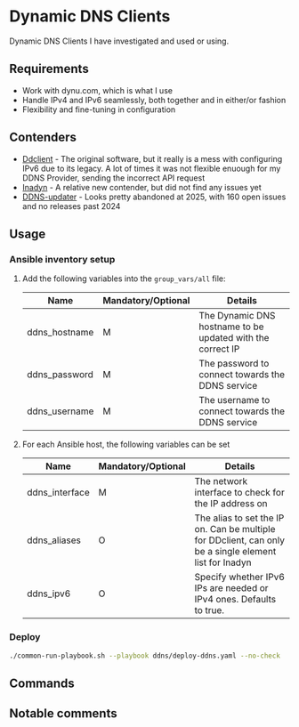 # Dynamic DNS Clients

Dynamic DNS Clients I have investigated and used or using.

## Requirements

- Work with dynu.com, which is what I use
- Handle IPv4 and IPv6 seamlessly, both together and in either/or fashion
- Flexibility and fine-tuning in configuration

## Contenders

- [Ddclient](https://ddclient.net/) - The original software, but it really is a mess with configuring IPv6 due to its legacy. A lot of times it was not flexible enuough for my DDNS Provider, sending the incorrect API request
- [Inadyn](https://github.com/troglobit/inadyn) - A relative new contender, but did not find any issues yet
- [DDNS-updater](https://github.com/qdm12/ddns-updater) - Looks pretty abandoned at 2025, with 160 open issues and no releases past 2024

## Usage

### Ansible inventory setup

1. Add the following variables into the `group_vars/all` file:

    | Name | Mandatory/Optional | Details |
    |------|--------------------|---------|
    |ddns_hostname|M|The Dynamic DNS hostname to be updated with the correct IP|
    |ddns_password|M|The password to connect towards the DDNS service|
    |ddns_username|M|The username to connect towards the DDNS service|

2. For each Ansible host, the following variables can be set

    | Name | Mandatory/Optional | Details |
    |------|--------------------|---------|
    |ddns_interface|M|The network interface to check for the IP address on|
    |ddns_aliases|O|The alias to set the IP on. Can be multiple for DDclient, can only be a single element list for Inadyn|
    |ddns_ipv6|O|Specify whether IPv6 IPs are needed or IPv4 ones. Defaults to true.|

### Deploy

```bash
./common-run-playbook.sh --playbook ddns/deploy-ddns.yaml --no-check
```

## Commands

## Notable comments
